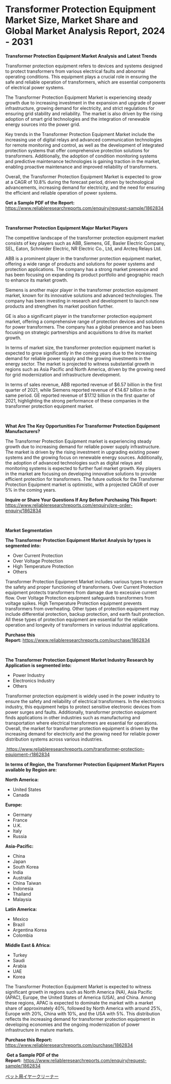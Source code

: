 <p><h1>Transformer Protection Equipment Market Size, Market Share and Global Market Analysis Report, 2024 - 2031</h1></p><p><strong>Transformer Protection Equipment Market Analysis and Latest Trends</strong></p>
<p><p>Transformer protection equipment refers to devices and systems designed to protect transformers from various electrical faults and abnormal operating conditions. This equipment plays a crucial role in ensuring the safe and reliable operation of transformers, which are essential components of electrical power systems.</p><p>The Transformer Protection Equipment Market is experiencing steady growth due to increasing investment in the expansion and upgrade of power infrastructure, growing demand for electricity, and strict regulations for ensuring grid stability and reliability. The market is also driven by the rising adoption of smart grid technologies and the integration of renewable energy sources into the power grid.</p><p>Key trends in the Transformer Protection Equipment Market include the increasing use of digital relays and advanced communication technologies for remote monitoring and control, as well as the development of integrated protection systems that offer comprehensive protection solutions for transformers. Additionally, the adoption of condition monitoring systems and predictive maintenance technologies is gaining traction in the market, enabling proactive maintenance and improved reliability of transformers.</p><p>Overall, the Transformer Protection Equipment Market is expected to grow at a CAGR of 10.8% during the forecast period, driven by technological advancements, increasing demand for electricity, and the need for ensuring the efficient and reliable operation of power systems.</p></p>
<p><strong>Get a Sample PDF of the Report:&nbsp;</strong> <a href="https://www.reliableresearchreports.com/enquiry/request-sample/1862834">https://www.reliableresearchreports.com/enquiry/request-sample/1862834</a></p>
<p>&nbsp;</p>
<p><strong>Transformer Protection Equipment Major Market Players</strong></p>
<p><p>The competitive landscape of the transformer protection equipment market consists of key players such as ABB, Siemens, GE, Basler Electric Company, SEL, Eaton, Schneider Electric, NR Electric Co., Ltd, and Arcteq Relays Ltd. </p><p>ABB is a prominent player in the transformer protection equipment market, offering a wide range of products and solutions for power systems and protection applications. The company has a strong market presence and has been focusing on expanding its product portfolio and geographic reach to enhance its market growth.</p><p>Siemens is another major player in the transformer protection equipment market, known for its innovative solutions and advanced technologies. The company has been investing in research and development to launch new products and strengthen its market position further.</p><p>GE is also a significant player in the transformer protection equipment market, offering a comprehensive range of protection devices and solutions for power transformers. The company has a global presence and has been focusing on strategic partnerships and acquisitions to drive its market growth.</p><p>In terms of market size, the transformer protection equipment market is expected to grow significantly in the coming years due to the increasing demand for reliable power supply and the growing investments in the energy sector. The market is projected to witness substantial growth in regions such as Asia Pacific and North America, driven by the growing need for grid modernization and infrastructure development.</p><p>In terms of sales revenue, ABB reported revenue of $6.57 billion in the first quarter of 2021, while Siemens reported revenue of €14.67 billion in the same period. GE reported revenue of $17.12 billion in the first quarter of 2021, highlighting the strong performance of these companies in the transformer protection equipment market.</p></p>
<p>&nbsp;</p>
<p><strong>What Are The Key Opportunities For Transformer Protection Equipment Manufacturers?</strong></p>
<p><p>The Transformer Protection Equipment market is experiencing steady growth due to increasing demand for reliable power supply infrastructure. The market is driven by the rising investment in upgrading existing power systems and the growing focus on renewable energy sources. Additionally, the adoption of advanced technologies such as digital relays and monitoring systems is expected to further fuel market growth. Key players in the market are focusing on developing innovative solutions to provide efficient protection for transformers. The future outlook for the Transformer Protection Equipment market is optimistic, with a projected CAGR of over 5% in the coming years.</p></p>
<p><strong>Inquire or Share Your Questions If Any Before Purchasing This Report:</strong> <a href="https://www.reliableresearchreports.com/enquiry/pre-order-enquiry/1862834">https://www.reliableresearchreports.com/enquiry/pre-order-enquiry/1862834</a></p>
<p>&nbsp;</p>
<p><strong>Market Segmentation</strong></p>
<p><strong>The Transformer Protection Equipment Market Analysis by types is segmented into:</strong></p>
<p><ul><li>Over Current Protection</li><li>Over Voltage Protection</li><li>High Temperature Protection</li><li>Others</li></ul></p>
<p><p>Transformer Protection Equipment Market includes various types to ensure the safety and proper functioning of transformers. Over Current Protection equipment protects transformers from damage due to excessive current flow. Over Voltage Protection equipment safeguards transformers from voltage spikes. High Temperature Protection equipment prevents transformers from overheating. Other types of protection equipment may include differential protection, backup protection, and earth fault protection. All these types of protection equipment are essential for the reliable operation and longevity of transformers in various industrial applications.</p></p>
<p><strong>Purchase this Report:&nbsp;</strong><a href="https://www.reliableresearchreports.com/purchase/1862834">https://www.reliableresearchreports.com/purchase/1862834</a></p>
<p>&nbsp;</p>
<p><strong>The Transformer Protection Equipment Market Industry Research by Application is segmented into:</strong></p>
<p><ul><li>Power Industry</li><li>Electronics Industry</li><li>Others</li></ul></p>
<p><p>Transformer protection equipment is widely used in the power industry to ensure the safety and reliability of electrical transformers. In the electronics industry, this equipment helps to protect sensitive electronic devices from power surges and faults. Additionally, transformer protection equipment finds applications in other industries such as manufacturing and transportation where electrical transformers are essential for operations. Overall, the market for transformer protection equipment is driven by the increasing demand for electricity and the growing need for reliable power distribution systems across various industries.</p></p>
<p><a href="https://www.reliableresearchreports.com/transformer-protection-equipment-r1862834">&nbsp;https://www.reliableresearchreports.com/transformer-protection-equipment-r1862834</a></p>
<p><strong>In terms of Region, the Transformer Protection Equipment Market Players available by Region are:</strong></p>
<p>
    <p> <strong> North America: </strong>
        <ul>
            <li>United States</li>
            <li>Canada</li>
        </ul>
        </p> 
    <p> <strong> Europe: </strong>
        <ul>
            <li>Germany</li>
            <li>France</li>
            <li>U.K.</li>
            <li>Italy</li>
            <li>Russia</li>
        </ul>
        </p> 
    <p> <strong> Asia-Pacific: </strong>
        <ul>
            <li>China</li>
            <li>Japan</li>
            <li>South Korea</li>
            <li>India</li>
            <li>Australia</li>
            <li>China Taiwan</li>
            <li>Indonesia</li>
            <li>Thailand</li>
            <li>Malaysia</li>
        </ul>
        </p> 
    <p> <strong> Latin America: </strong>
        <ul>
            <li>Mexico</li>
            <li>Brazil</li>
            <li>Argentina Korea</li>
            <li>Colombia</li>
        </ul>
        </p> 
    <p> <strong> Middle East & Africa: </strong>
        <ul>
            <li>Turkey</li>
            <li>Saudi</li>
            <li>Arabia</li>
            <li>UAE</li>
            <li>Korea</li>
        </ul>
    </p>
    </p>
<p><p>The Transformer Protection Equipment Market is expected to witness significant growth in regions such as North America (NA), Asia Pacific (APAC), Europe, the United States of America (USA), and China. Among these regions, APAC is expected to dominate the market with a market share of approximately 40%, followed by North America with around 25%, Europe with 20%, China with 10%, and the USA with 5%. This distribution reflects the increasing demand for transformer protection equipment in developing economies and the ongoing modernization of power infrastructure in mature markets.</p></p>
<p><strong>Purchase this Report: </strong><a href="https://www.reliableresearchreports.com/purchase/1862834">https://www.reliableresearchreports.com/purchase/1862834</a></p>
<p>&nbsp;<strong>Get a Sample PDF of the Report:&nbsp;&nbsp;</strong><a href="https://www.reliableresearchreports.com/enquiry/request-sample/1862834">https://www.reliableresearchreports.com/enquiry/request-sample/1862834</a></p>
<p><strong></strong></p>
<p><p><a href="https://github.com/SarahFahey88/Market-Research-Report-List-1/blob/main/157651221733.md">ペット用イヤークリーナー</a></p></p>